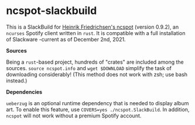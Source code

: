 # ncspot-slackbuild

This is a SlackBuild for [Heinrik Friedrichsen's ncspot](https://github.com/hrkfdn/ncspot) (version 0.9.2), an `ncurses` Spotify client written in `rust`. It is compatible with a full installation of Slackware -current as of December 2nd, 2021.

**Sources**

Being a `rust`-based project, hundreds of "crates" are included among the sources. `source ncspot.info` and `wget $DOWNLOAD` simplify the task of downloading considerably! (This method does not work with zsh; use bash instead.)

**Dependencies**

`ueberzug` is an optional runtime dependency that is needed to display album art. To enable this feature, use `COVERS=yes ./ncspot.SlackBuild`. In addition, `ncspot` will not work without a premium Spotify account.
